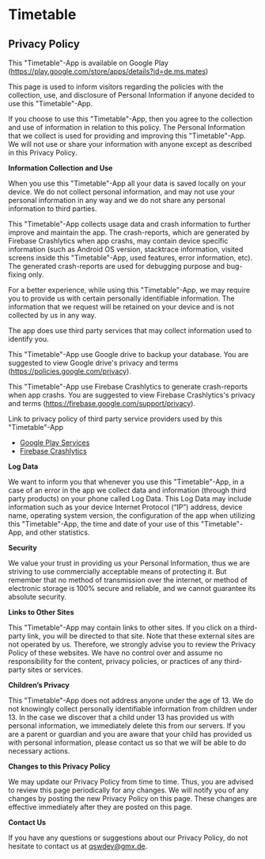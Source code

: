 # Timetable

## Privacy Policy

This "Timetable"-App is available on Google Play (https://play.google.com/store/apps/details?id=de.ms.mates)

This page is used to inform visitors regarding the policies with the collection, use, and disclosure of Personal Information if anyone decided to use this "Timetable"-App.

If you choose to use this "Timetable"-App, then you agree to the collection and use of information in relation to this policy. The Personal Information that we collect is used for providing and improving this "Timetable"-App. We will not use or share your information with anyone except as described in this Privacy Policy.

**Information Collection and Use**

When you use this "Timetable"-App all your data is saved locally on your device. We do not collect personal information, and may not use your personal information in any way and we do not share any personal information to third parties.

This "Timetable"-App collects usage data and crash information to further improve and maintain the app. The crash-reports, which are generated by Firebase Crashlytics when app crashs, may contain device specific information (such as Android OS version, stacktrace information, visited screens inside this "Timetable"-App, used features, error information, etc). The generated crash-reports are used for debugging purpose and bug-fixing only.

For a better experience, while using this "Timetable"-App, we may require you to provide us with certain personally identifiable information. The information that we request will be retained on your device and is not collected by us in any way.

The app does use third party services that may collect information used to identify you.

This "Timetable"-App use Google drive to backup your database. You are suggested to view Google drive's privacy and terms (https://policies.google.com/privacy).

This "Timetable"-App use Firebase Crashlytics to generate crash-reports when app crashs. You are suggested to view Firebase Crashlytics's privacy and terms (https://firebase.google.com/support/privacy).

Link to privacy policy of third party service providers used by this "Timetable"-App

*   [Google Play Services](https://www.google.com/policies/privacy/)
*   [Firebase Crashlytics](https://firebase.google.com/terms/crashlytics)

**Log Data**

We want to inform you that whenever you use this "Timetable"-App, in a case of an error in the app we collect data and information (through third party products) on your phone called Log Data. This Log Data may include information such as your device Internet Protocol (“IP”) address, device name, operating system version, the configuration of the app when utilizing this "Timetable"-App, the time and date of your use of this "Timetable"-App, and other statistics.

**Security**

We value your trust in providing us your Personal Information, thus we are striving to use commercially acceptable means of protecting it. But remember that no method of transmission over the internet, or method of electronic storage is 100% secure and reliable, and we cannot guarantee its absolute security.

**Links to Other Sites**

This "Timetable"-App may contain links to other sites. If you click on a third-party link, you will be directed to that site. Note that these external sites are not operated by us. Therefore, we strongly advise you to review the Privacy Policy of these websites. We have no control over and assume no responsibility for the content, privacy policies, or practices of any third-party sites or services.

**Children’s Privacy**

This "Timetable"-App does not address anyone under the age of 13. We do not knowingly collect personally identifiable information from children under 13. In the case we discover that a child under 13 has provided us with personal information, we immediately delete this from our servers. If you are a parent or guardian and you are aware that your child has provided us with personal information, please contact us so that we will be able to do necessary actions.

**Changes to this Privacy Policy**

We may update our Privacy Policy from time to time. Thus, you are advised to review this page periodically for any changes. We will notify you of any changes by posting the new Privacy Policy on this page. These changes are effective immediately after they are posted on this page.

**Contact Us**

If you have any questions or suggestions about our Privacy Policy, do not hesitate to contact us at qswdev@gmx.de.
